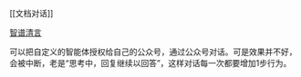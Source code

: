[[文档对话]]

[智谱清言](https://chatglm.cn/)

可以把自定义的智能体授权给自己的公众号，通过公众号对话。可是效果并不好，会被中断，老是“思考中，回复继续以回答”，这样对话每一次都要增加1步行为。